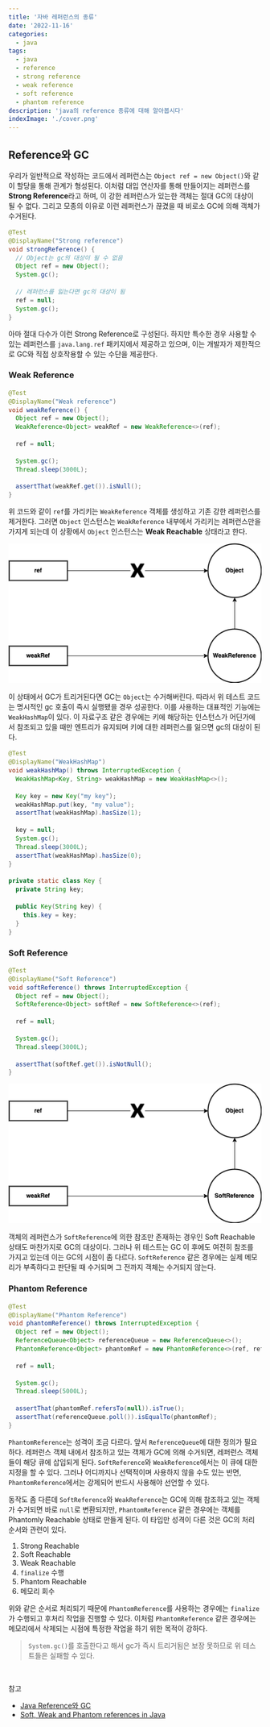 ```yaml
---
title: '자바 레퍼런스의 종류'
date: '2022-11-16'
categories:
  - java
tags:
  - java
  - reference
  - strong reference
  - weak reference
  - soft reference
  - phantom reference
description: 'java의 reference 종류에 대해 알아봅시다'
indexImage: './cover.png'
---
```


## Reference와 GC

우리가 일반적으로 작성하는 코드에서 레퍼런스는 ```Object ref = new Object()```와 같이 할당을 통해 관계가 형성된다. 
이처럼 대입 연산자를 통해 만들어지는 레퍼런스를 **Strong Reference**라고 하며, 이 강한 레퍼런스가 있는한 객체는 절대 GC의 대상이 될 수 없다. 
그리고 모종의 이유로 이런 레퍼런스가 끊겼을 때 비로소 GC에 의해 객체가 수거된다. 

``` java
@Test
@DisplayName("Strong reference")
void strongReference() {
  // Object는 gc의 대상이 될 수 없음
  Object ref = new Object();
  System.gc();
  
  // 레퍼런스를 잃는다면 gc의 대상이 됨
  ref = null;
  System.gc();
}
```

아마 절대 다수가 이런 Strong Reference로 구성된다. 
하지만 특수한 경우 사용할 수 있는 레퍼런스를 ```java.lang.ref``` 패키지에서 제공하고 있으며, 이는 개발자가 제한적으로 GC와 직접 상호작용할 수 있는 수단을 제공한다.

### Weak Reference

``` java
@Test
@DisplayName("Weak reference")
void weakReference() {
  Object ref = new Object();
  WeakReference<Object> weakRef = new WeakReference<>(ref);

  ref = null;

  System.gc();
  Thread.sleep(3000L);

  assertThat(weakRef.get()).isNull();
}
```

위 코드와 같이 ```ref```를 가리키는 ```WeakReference``` 객체를 생성하고 기존 강한 레퍼런스를 제거한다. 
그러면 ```Object``` 인스턴스는 ```WeakReference``` 내부에서 가리키는 레퍼런스만을 가지게 되는데 이 상황에서 ```Object``` 인스턴스는 **Weak Reachable** 상태라고 한다. 

![weak-reference](weak-reference.png)

이 상태에서 GC가 트리거된다면 GC는 ```Object```는 수거해버린다. 
따라서 위 테스트 코드는 명시적인 gc 호출이 즉시 실행됐을 경우 성공한다. 
이를 사용하는 대표적인 기능에는 ```WeakHashMap```이 있다. 
이 자료구조 같은 경우에는 키에 해당하는 인스턴스가 어딘가에서 참조되고 있을 때만 엔트리가 유지되며 키에 대한 레퍼런스를 잃으면 gc의 대상이 된다.

``` java
@Test
@DisplayName("WeakHashMap")
void weakHashMap() throws InterruptedException {
  WeakHashMap<Key, String> weakHashMap = new WeakHashMap<>();

  Key key = new Key("my key");
  weakHashMap.put(key, "my value");
  assertThat(weakHashMap).hasSize(1);

  key = null;
  System.gc();
  Thread.sleep(3000L);
  assertThat(weakHashMap).hasSize(0);
}

private static class Key {
  private String key;

  public Key(String key) {
    this.key = key;
  }
}
```

### Soft Reference

``` java
@Test
@DisplayName("Soft Reference")
void softReference() throws InterruptedException {
  Object ref = new Object();
  SoftReference<Object> softRef = new SoftReference<>(ref);

  ref = null;

  System.gc();
  Thread.sleep(3000L);

  assertThat(softRef.get()).isNotNull();
}
```

![soft-reference](soft-reference.png)

객체의 레퍼런스가 ```SoftReference```에 의한 참조만 존재하는 경우인 Soft Reachable 상태도 마찬가지로 GC의 대상이다. 
그러나 위 테스트는 GC 이 후에도 여전히 참조를 가지고 있는데 이는 GC의 시점이 좀 다르다. 
```SoftReference``` 같은 경우에는 실제 메모리가 부족하다고 판단될 때 수거되며 그 전까지 객체는 수거되지 않는다. 

### Phantom Reference

``` java
@Test
@DisplayName("Phantom Reference")
void phantomReference() throws InterruptedException {
  Object ref = new Object();
  ReferenceQueue<Object> referenceQueue = new ReferenceQueue<>();
  PhantomReference<Object> phantomRef = new PhantomReference<>(ref, referenceQueue);

  ref = null;

  System.gc();
  Thread.sleep(5000L);

  assertThat(phantomRef.refersTo(null)).isTrue();
  assertThat(referenceQueue.poll()).isEqualTo(phantomRef);
}
```

```PhantomReference```는 성격이 조금 다르다. 
앞서 ```ReferenceQueue```에 대한 정의가 필요하다. 
레퍼런스 객체 내에서 참조하고 있는 객체가 GC에 의해 수거되면, 레퍼런스 객체들이 해당 큐에 삽입되게 된다. 
```SoftReference```와 ```WeakReference```에서는 이 큐에 대한 지정을 할 수 있다. 
그러나 어디까지나 선택적이며 사용하지 않을 수도 있는 반면, ```PhantomReference```에서는 강제되어 반드시 사용해야 선언할 수 있다. 

동작도 좀 다른데 ```SoftReference```와 ```WeakReference```는 GC에 의해 참조하고 있는 객체가 수거되면 바로 ```null```로 변환되지만, ```PhantomReference``` 같은 경우에는 객체를 Phantomly Reachable 상태로 만들게 된다. 
이 타입만 성격이 다른 것은 GC의 처리 순서와 관련이 있다.

1. Strong Reachable
2. Soft Reachable
3. Weak Reachable
4. ```finalize``` 수행
5. Phantom Reachable
6. 메모리 회수

위와 같은 순서로 처리되기 때문에 ```PhantomReference```를 사용하는 경우에는 ```finalize```가 수행되고 후처리 작업을 진행할 수 있다.
이처럼 ```PhantomReference``` 같은 경우에는 메모리에서 삭제되는 시점에 특정한 작업을 하기 위한 목적이 강하다.

> ```System.gc()```를 호출한다고 해서 gc가 즉시 트리거됨은 보장 못하므로 위 테스트들은 실패할 수 있다.

<br/>

참고
- [Java Reference와 GC](https://d2.naver.com/helloworld/329631)
- [Soft, Weak and Phantom references in Java](http://antkorwin.com/concurrency/weakreference.html)